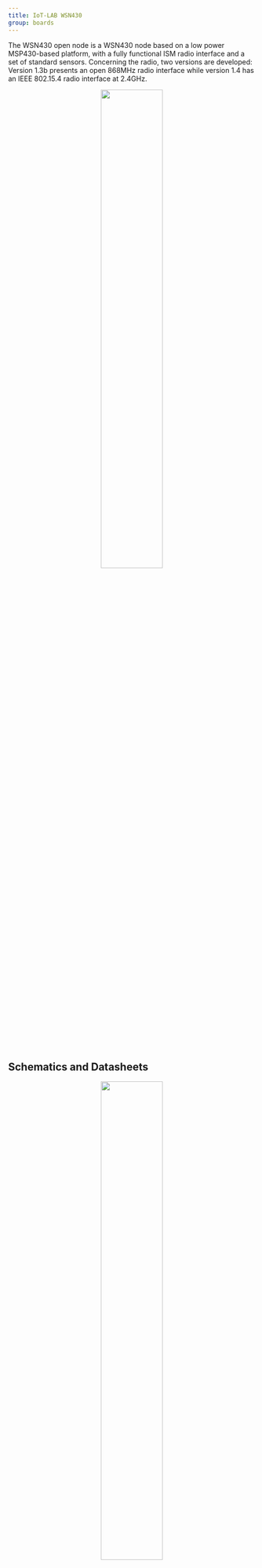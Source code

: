 ```yaml
---
title: IoT-LAB WSN430
group: boards
---
```


The WSN430 open node is a WSN430 node based on a low power MSP430-based platform, with a fully functional ISM radio interface and a set of standard sensors. Concerning the radio, two versions are developed: Version 1.3b presents an open 868MHz radio interface while version 1.4 has an IEEE 802.15.4 radio interface at 2.4GHz.

<div style="text-align:center">
<img src="{{ '/assets/images/docs/boards/wsn430/' | relative_url}}archiopenwsn.png" style="width:50%;"/>
</div>

## Schematics and Datasheets

<div style="text-align:center">
<img src="{{ '/assets/images/docs/boards/wsn430/' | relative_url}}wsn430.png" style="width:50%;"/>
</div>

In details, the hardware components are :

**Micro-controller MSP430** - The MSP430 core used is  a [MSP430F1611 MCU](http://www.ti.com/product/msp430f1611), offering 48kbyte ROM, and 10kbyte RAM. 2 USARTs modules provide SPI, I2C, and UART communications. We also get various I/O lines, interruptables or not, a 6 channels ADC  and a 2 channels ADC/DAC (12 bit resolution).

**Sensors** -  3 physical sensors are mounted on WSN430 nodes :
  * Temperature ([Maxim DS1722](http://www.maximintegrated.com/datasheet/index.mvp/id/2766)), with digital SPI output (connected on USART1 module).
  * Sound (omnidirectional microphone, Kingstate KEEG1540), with analog output. (connected on ADC5)
  * Ambient light ([Taos TSL2550](http://www.alldatasheet.com/datasheet-pdf/pdf/203052/TAOS/TSL2550.html)), with digital I2C output. (connected on USART0 module)

**Radio** - WSN430 nodes in version 1.3b have a 868MHz radio interface. The radio chip is the [TI CC1101](http://www.ti.com/product/cc1101) (software and pin compatible with previous CC1100 version). Two types of antenna are available, the main one being an omnidirectionnal PCB antenna. There is an
option for an external SMA antenna (The SMA connector is not mounted, but pads exists). The type is selected thanks to 2 capacitors (C5, C25 on design board) mounted or not. Note that the PCB antenna is designed to be used with a Varta Polyex battery at the node bottom for right radio propagation.


WSN430 nodes in version 1.4 have a 2.4GHz radio interface. The radio chip is the [TI CC2420](http://www.ti.com/product/cc2420) radio chipset, offering a IEEE802.15.4-compliant interface. The chosen antenna is an omnidirectional SMD chip (reference Fractus Compact Reach Xtend).

**Serial Number** -  An EEPROM serial number is available thanks to a Maxim [<i class="far fa-file-pdf"/>&nbsp;DS2411](http://datasheets.maximintegrated.com/en/ds/DS2411.pdf) chip, giving each node a unique identifier, readable by the MPS430 firmware over a 1-Wire interface.

**Flash memory** - Additionnal external flash memory is provided on a 1MByte chip ([ST M25P80](http://www.micron.com/parts/nor-flash/serial-nor-flash/m25p80-vmc6g)) accessed through SPI bus.

**Battery charger** - The power supply is controlled by a [Microchip MCP73861](http://www.microchip.com/wwwproducts/Devices.aspx?dDocName=en020210) chip. It allows battery charge,  and is supervised by MSP430 through 2 digital outputs (connected to MSP430 GPIOs).

**Three LEDs (green, red, blue)**

The SensLAB node hardware is described in details in an [<i class="far fa-file-pdf"/>&nbsp;ANR report](http://github.com/iot-lab/iot-lab/wiki/Docs/senslab-deliverable-d1.1a.pdf)  

Here are the two WSN430 schematics, one for each of the radio chips:
  * [<i class="far fa-file-pdf"/>&nbsp;WSN430V1.3B schematics (CC1101 radio)](http://github.com/iot-lab/iot-lab/wiki/Docs/3-wsn430-v1.3b-schema.pdf)
  * [<i class="far fa-file-pdf"/>&nbsp;WSN430V1.4 schematics (CC2420 radio)](http://github.com/iot-lab/iot-lab/wiki/Docs/3-wsn430-v1.4-schema.pdf)

## Dock

The WSN430 can be used stand-alone using an additional board called "Dock" and a JTAG programmer which allows to program and debug software on the WSN430. More details on [[Hardware_Wsn430 dock]]

## Bugs

  * CC2420 interrupt line (radio packet reception) not wired to the MSP430.
  * Sound sensor is not usable (noise registration)
